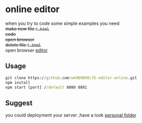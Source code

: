 # online editor
when you try to code some simple examples 
you need  
~~make new file `*.html`~~  
~~code~~  
~~open browser~~  
~~delete file `*.html`~~  
open browser [editor](http://editor.souptop.com/)
## Usage
```cmd
git clone https://github.com/wk989898/JS-editor-online.git
npm install
npm start [port] //default 8080 8081
```
## Suggest
 you could deployment your server ,have a look [personal folder](./personal)
